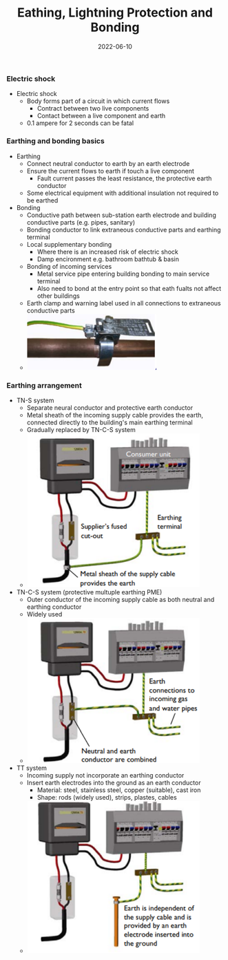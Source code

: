 ﻿---
title: Eathing, Lightning Protection and Bonding
date: 2022-06-10
update: 2022-06-22
categories: 
- Study notes
- Construction
- Building services
tags: EE
description: 
---

### Electric shock 
- Electric shock
	- Body forms part of a circuit in which current flows
		- Contract between two live components
		- Contact between a live component and earth
	- 0.1 ampere for 2 seconds can be fatal

### Earthing and bonding basics
- Earthing
	- Connect neutral conductor to earth by an earth electrode
	- Ensure the current flows to earth if touch a live component
		- Fault current passes the least resistance, the protective earth conductor
	- Some electrical equipment with additional insulation not required to be earthed
- Bonding
	- Conductive path between sub-station earth electrode and building conductive parts (e.g. pipes, sanitary)
	- Bonding conductor to link extraneous conductive parts and earthing terminal
	- Local supplementary bonding
		- Where there is an increased risk of electric shock
		- Damp encironment e.g. bathroom bathtub & basin
	- Bonding of incoming services
		- Metal service pipe entering building bonding to main service terminal
		- Also need to bond at the entry point so that eath fualts not affect other buildings
	- Earth clamp and warning label used in all connections to extraneous conductive parts
	- <img src="https://raw.githubusercontent.com/zoe-gif/images/master/20220616110137.png" width="300" height="">

### Earthing arrangement

- TN-S system
	- Separate neural conductor and protective earth conductor
	- Metal sheath of the incoming supply cable provides the earth, connected directly to the building's main earthing terminal
	- Gradually replaced by TN-C-S system
	- <img src="https://raw.githubusercontent.com/zoe-gif/images/master/20220616111255.png" width="400" height="">
- TN-C-S system (protective multuple earthing PME)
	- Outer conductor of the incoming supply cable as both neutral and earthing conductor
	- Widely used
	- <img src="https://raw.githubusercontent.com/zoe-gif/images/master/20220616111913.png" width="400" height="">
- TT system
	- Incoming supply not incorporate an earthing conductor
	- Insert earth electrodes into the ground as an earth conductor
		- Material: steel, stainless steel, copper (suitable), cast iron
		- Shape: rods (widely used), strips, plastes, cables
	- <img src="https://raw.githubusercontent.com/zoe-gif/images/master/20220616111830.png" width="400" height="">

